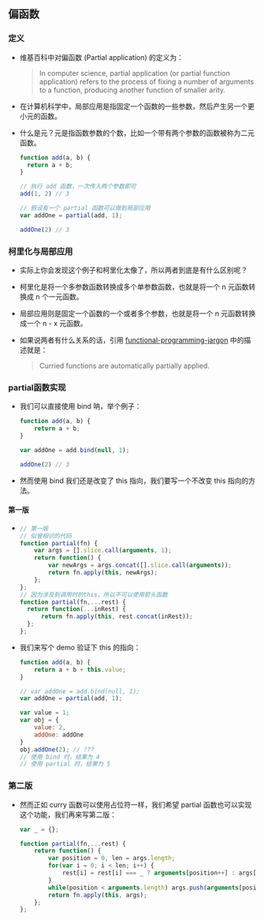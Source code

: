## 偏函数

### 定义

- 维基百科中对偏函数 (Partial application) 的定义为：

  > In computer science, partial application (or partial function application) refers to the process of fixing a number of arguments to a function, producing another function of smaller arity.

- 在计算机科学中，局部应用是指固定一个函数的一些参数，然后产生另一个更小元的函数。

- 什么是元？元是指函数参数的个数，比如一个带有两个参数的函数被称为二元函数。

  ```js
  function add(a, b) {
    return a + b;
  }
  
  // 执行 add 函数，一次传入两个参数即可
  add(1, 2) // 3
  
  // 假设有一个 partial 函数可以做到局部应用
  var addOne = partial(add, 1);
  
  addOne(2) // 3
  ```

### 柯里化与局部应用

- 实际上你会发现这个例子和柯里化太像了，所以两者到底是有什么区别呢？

- 柯里化是将一个多参数函数转换成多个单参数函数，也就是将一个 n 元函数转换成 n 个一元函数。

- 局部应用则是固定一个函数的一个或者多个参数，也就是将一个 n 元函数转换成一个 n - x 元函数。

- 如果说两者有什么关系的话，引用 [functional-programming-jargon](https://github.com/hemanth/functional-programming-jargon#partial-application) 中的描述就是：

  > Curried functions are automatically partially applied.

### partial函数实现

- 我们可以直接使用 bind 呐，举个例子：

  ```js
  function add(a, b) {
      return a + b;
  }
  
  var addOne = add.bind(null, 1);
  
  addOne(2) // 3
  ```

- 然而使用 bind 我们还是改变了 this 指向，我们要写一个不改变 this 指向的方法。

#### 第一版

- ```js
  // 第一版
  // 似曾相识的代码
  function partial(fn) {
      var args = [].slice.call(arguments, 1);
      return function() {
          var newArgs = args.concat([].slice.call(arguments));
          return fn.apply(this, newArgs);
      };
  };
  // 因为涉及到调用时的this，所以不可以使用箭头函数
  function partial(fn,...rest) {
    return function(...inRest) {
        return fn.apply(this, rest.concat(inRest));
    };
  };
  
  
  ```

- 我们来写个 demo 验证下 this 的指向：

  ```js
  function add(a, b) {
      return a + b + this.value;
  }
  
  // var addOne = add.bind(null, 1);
  var addOne = partial(add, 1);
  
  var value = 1;
  var obj = {
      value: 2,
      addOne: addOne
  }
  obj.addOne(2); // ???
  // 使用 bind 时，结果为 4
  // 使用 partial 时，结果为 5
  ```

### 第二版

- 然而正如 curry 函数可以使用占位符一样，我们希望 partial 函数也可以实现这个功能，我们再来写第二版：

  ```js
  var _ = {};
  
  function partial(fn,...rest) {
      return function() {
          var position = 0, len = args.length;
          for(var i = 0; i < len; i++) {
              rest[i] = rest[i] === _ ? arguments[position++] : args[i]
          }
          while(position < arguments.length) args.push(arguments[position++]);
          return fn.apply(this, args);
      };
  };
  ```

## 
